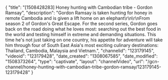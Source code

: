 {
    "title": "[1508428283] Honey hunting with Cambodian tribe - Gordon Ramsay",
    "description": "Gordon Ramsay is taken hunting for honey in remote Cambodia and is given a lift home on an elephant\r\n\r\nFrom season 2 of Gordon's Great Escape. For the second series, Gordon goes back on the road doing what he loves most: searching out the best food in the world and testing himself in extreme and demanding situations. This time he's not just taking on one country, his appetite for adventure will take him through four of South East Asia's most exciting culinary destinations: Thailand, Cambodia, Malaysia and Vietnam.",
    "channelid": "123179145",
    "videoid": "123179428",
    "date_created": "1308067585",
    "date_modified": "1508373264",
    "type": "captivate",
    "layout": "channelVideo",
    "url": "\/gcn-channel\/honey-hunting-with-cambodian-tribe-gordon-ramsay\/123179145-123179428"
}